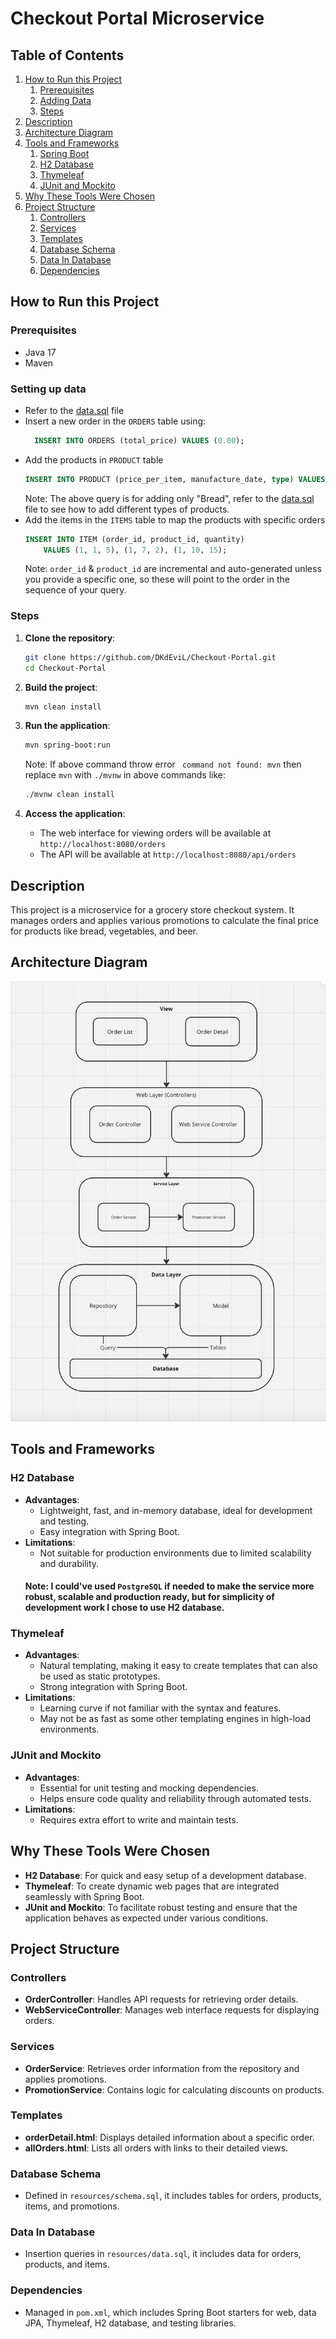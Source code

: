 # Checkout Portal Microservice

## Table of Contents
1. [How to Run this Project](#how-to-run-this-project)
    1. [Prerequisites](#prerequisites)
    2. [Adding Data](#-setting-up-data)
    3. [Steps](#steps)
2. [Description](#description)
3. [Architecture Diagram](#architecture-diagram)
4. [Tools and Frameworks](#tools-and-frameworks)
    1. [Spring Boot](#spring-boot)
    2. [H2 Database](#h2-database)
    3. [Thymeleaf](#thymeleaf)
    4. [JUnit and Mockito](#junit-and-mockito)
5. [Why These Tools Were Chosen](#why-these-tools-were-chosen)
6. [Project Structure](#project-structure)
    1. [Controllers](#controllers)
    2. [Services](#services)
    3. [Templates](#templates)
    4. [Database Schema](#database-schema)
    5. [Data In Database](#data-in-database)
    6. [Dependencies](#dependencies)

## How to Run this Project

### Prerequisites

- Java 17
- Maven

### Setting up data
- Refer to the [data.sql](/src/main/resources/data.sql) file
- Insert a new order in the `ORDERS` table using:
  ```sql 
    INSERT INTO ORDERS (total_price) VALUES (0.00);
  ```
- Add the products in `PRODUCT` table
    ```sql
    INSERT INTO PRODUCT (price_per_item, manufacture_date, type) VALUES (2.00, CURDATE(), 'Bread');
    ```
  Note: The above query is for adding only "Bread", refer to the [data.sql](/src/main/resources/data.sql) file to see how to add different types of products.
- Add the items in the `ITEMS` table to map the products with specific orders
    ```sql
    INSERT INTO ITEM (order_id, product_id, quantity)
        VALUES (1, 1, 5), (1, 7, 2), (1, 10, 15);
    ```
  Note: `order_id` & `product_id` are incremental and auto-generated unless you provide a specific one, so these will point to the order in the sequence of your query.

### Steps

1. **Clone the repository**:
    ```bash
    git clone https://github.com/DKdEviL/Checkout-Portal.git
    cd Checkout-Portal
    ```

2. **Build the project**:
    ```bash
    mvn clean install
    ```

3. **Run the application**:
    ```bash
    mvn spring-boot:run
    ```
   Note: If above command throw error ` command not found: mvn` then replace `mvn` with `./mvnw` in above commands like:
    ```bash
   ./mvnw clean install
    ```

4. **Access the application**:
    - The web interface for viewing orders will be available at `http://localhost:8080/orders`
    - The API will be available at `http://localhost:8080/api/orders`

## Description

This project is a microservice for a grocery store checkout system. It manages orders and applies various promotions to calculate the final price for products like bread, vegetables, and beer.

## Architecture Diagram

![Architecture Diagram](/architecture.jpg)

## Tools and Frameworks

### H2 Database
- **Advantages**:
    - Lightweight, fast, and in-memory database, ideal for development and testing.
    - Easy integration with Spring Boot.
- **Limitations**:
    - Not suitable for production environments due to limited scalability and durability.
  #### Note: I could've used `PostgreSQL` if needed to make the service more robust, scalable and production ready, but for simplicity of development work I chose to use H2 database.

### Thymeleaf
- **Advantages**:
    - Natural templating, making it easy to create templates that can also be used as static prototypes.
    - Strong integration with Spring Boot.
- **Limitations**:
    - Learning curve if not familiar with the syntax and features.
    - May not be as fast as some other templating engines in high-load environments.

### JUnit and Mockito
- **Advantages**:
    - Essential for unit testing and mocking dependencies.
    - Helps ensure code quality and reliability through automated tests.
- **Limitations**:
    - Requires extra effort to write and maintain tests.

## Why These Tools Were Chosen

- **H2 Database**: For quick and easy setup of a development database.
- **Thymeleaf**: To create dynamic web pages that are integrated seamlessly with Spring Boot.
- **JUnit and Mockito**: To facilitate robust testing and ensure that the application behaves as expected under various conditions.

## Project Structure

### Controllers
- **OrderController**: Handles API requests for retrieving order details.
- **WebServiceController**: Manages web interface requests for displaying orders.

### Services
- **OrderService**: Retrieves order information from the repository and applies promotions.
- **PromotionService**: Contains logic for calculating discounts on products.

### Templates
- **orderDetail.html**: Displays detailed information about a specific order.
- **allOrders.html**: Lists all orders with links to their detailed views.

### Database Schema
- Defined in `resources/schema.sql`, it includes tables for orders, products, items, and promotions.

### Data In Database
- Insertion queries in `resources/data.sql`, it includes data for orders, products, and items.

### Dependencies
- Managed in `pom.xml`, which includes Spring Boot starters for web, data JPA, Thymeleaf, H2 database, and testing libraries.
